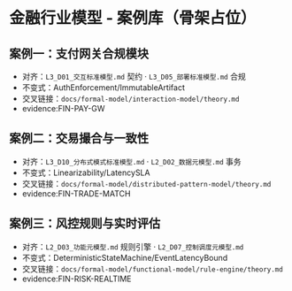 # 金融行业模型 - 案例库（骨架占位）

## 案例一：支付网关合规模块

- 对齐：`L3_D01_交互标准模型.md` 契约 · `L3_D05_部署标准模型.md` 合规
- 不变式：AuthEnforcement/ImmutableArtifact
- 交叉链接：`docs/formal-model/interaction-model/theory.md`
- evidence:FIN-PAY-GW

## 案例二：交易撮合与一致性

- 对齐：`L3_D10_分布式模式标准模型.md` · `L2_D02_数据元模型.md` 事务
- 不变式：Linearizability/LatencySLA
- 交叉链接：`docs/formal-model/distributed-pattern-model/theory.md`
- evidence:FIN-TRADE-MATCH

## 案例三：风控规则与实时评估

- 对齐：`L2_D03_功能元模型.md` 规则引擎 · `L2_D07_控制调度元模型.md`
- 不变式：DeterministicStateMachine/EventLatencyBound
- 交叉链接：`docs/formal-model/functional-model/rule-engine/theory.md`
- evidence:FIN-RISK-REALTIME
